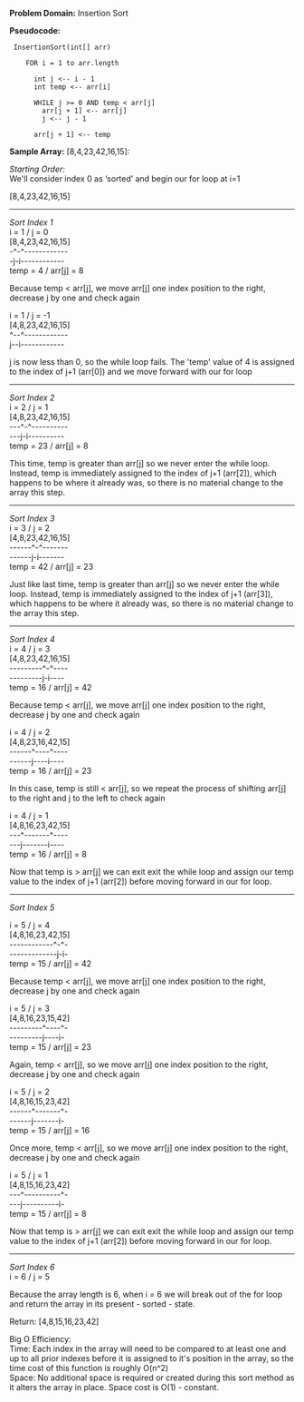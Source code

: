 **Problem Domain:** Insertion Sort

**Pseudocode:**

```
 InsertionSort(int[] arr)

    FOR i = 1 to arr.length

      int j <-- i - 1
      int temp <-- arr[i]

      WHILE j >= 0 AND temp < arr[j]
        arr[j + 1] <-- arr[j]
        j <-- j - 1

      arr[j + 1] <-- temp
```

**Sample Array:** [8,4,23,42,16,15]:

_Starting Order:_  
We'll consider index 0 as ‘sorted’ and begin our for loop at i=1

[8,4,23,42,16,15]

---

_Sort Index 1_  
i = 1 / j = 0  
[8,4,23,42,16,15]  
-^-^------------  
-j-i------------  
temp = 4 / arr[j] = 8

Because temp < arr[j], we move arr[j] one index position to the right, decrease j by one and check again

i = 1 / j = -1  
[4,8,23,42,16,15]  
^--^------------  
j--i------------

j is now less than 0, so the while loop fails. The 'temp' value of 4 is assigned to the index of j+1 (arr[0]) and we move forward with our for loop

---

_Sort Index 2_  
i = 2 / j = 1  
[4,8,23,42,16,15]  
---^-^----------  
---j-i----------  
temp = 23 / arr[j] = 8

This time, temp is greater than arr[j] so we never enter the while loop. Instead, temp is immediately assigned to the index of j+1 (arr[2]), which happens to be where it already was, so there is no material change to the array this step.

---

_Sort Index 3_  
i = 3 / j = 2  
[4,8,23,42,16,15]  
------^-^-------  
------j-i-------  
temp = 42 / arr[j] = 23

Just like last time, temp is greater than arr[j] so we never enter the while loop. Instead, temp is immediately assigned to the index of j+1 (arr[3]), which happens to be where it already was, so there is no material change to the array this step.

---

_Sort Index 4_  
i = 4 / j = 3  
[4,8,23,42,16,15]  
---------^-^----  
---------j-i----  
temp = 16 / arr[j] = 42

Because temp < arr[j], we move arr[j] one index position to the right, decrease j by one and check again

i = 4 / j = 2  
[4,8,23,16,42,15]  
------^----^----  
------j----i----  
temp = 16 / arr[j] = 23

In this case, temp is still < arr[j], so we repeat the process of shifting arr[j] to the right and j to the left to check again

i = 4 / j = 1  
[4,8,16,23,42,15]  
---^-------^----  
---j-------i----  
temp = 16 / arr[j] = 8

Now that temp is > arr[j] we can exit exit the while loop and assign our temp value to the index of j+1 (arr[2]) before moving forward in our for loop.

---

_Sort Index 5_

i = 5 / j = 4  
[4,8,16,23,42,15]  
------------^-^-  
-------------j-i-  
temp = 15 / arr[j] = 42

Because temp < arr[j], we move arr[j] one index position to the right, decrease j by one and check again

i = 5 / j = 3  
[4,8,16,23,15,42]  
---------^----^-  
---------j----i-  
temp = 15 / arr[j] = 23

Again, temp < arr[j], so we move arr[j] one index position to the right, decrease j by one and check again

i = 5 / j = 2  
[4,8,16,15,23,42]  
------^-------^-  
------j-------i-  
temp = 15 / arr[j] = 16

Once more, temp < arr[j], so we move arr[j] one index position to the right, decrease j by one and check again

i = 5 / j = 1  
[4,8,15,16,23,42]  
---^----------^-  
---j----------i-  
temp = 15 / arr[j] = 8

Now that temp is > arr[j] we can exit exit the while loop and assign our temp value to the index of j+1 (arr[2]) before moving forward in our for loop.

---

_Sort Index 6_  
i = 6 / j = 5

Because the array length is 6, when i = 6 we will break out of the for loop and return the array in its present - sorted - state.

Return: [4,8,15,16,23,42]

Big O Efficiency:  
Time: Each index in the array will need to be compared to at least one and up to all prior indexes before it is assigned to it's position in the array, so the time cost of this function is roughly O(n^2)  
Space: No additional space is required or created during this sort method as it alters the array in place. Space cost is O(1) - constant.
